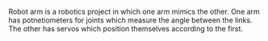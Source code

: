 Robot arm is a robotics project in which one arm mimics the other. One arm has potnetiometers for joints which measure the angle between the links. The other has servos which position themselves according to the first.
